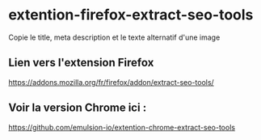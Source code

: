# extention-firefox-extract-seo-tools

Copie le title, meta description et le texte alternatif d'une image

## Lien vers l'extension Firefox

https://addons.mozilla.org/fr/firefox/addon/extract-seo-tools/

## Voir la version Chrome ici : 

https://github.com/emulsion-io/extention-chrome-extract-seo-tools
